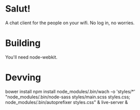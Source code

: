 # Salut!

A chat client for the people on your wifi. No log in, no worries.

# Building

You'll need node-webkit.

# Devving

   bower install
   npm install
   node_modules/.bin/wach -o 'styles/*' "node_modules/.bin/node-sass styles/main.scss styles.css; node_modules/.bin/autoprefixer styles.css" &
   live-server &
